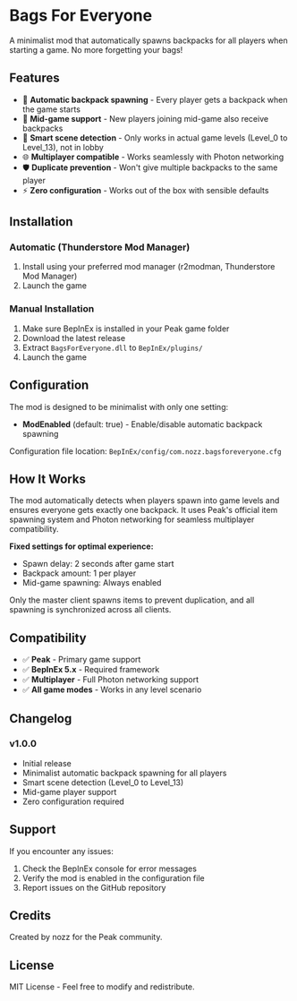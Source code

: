 # Bags For Everyone

A minimalist mod that automatically spawns backpacks for all players when starting a game. No more forgetting your bags!

## Features

- 🎒 **Automatic backpack spawning** - Every player gets a backpack when the game starts
- 🔄 **Mid-game support** - New players joining mid-game also receive backpacks
- 🎯 **Smart scene detection** - Only works in actual game levels (Level_0 to Level_13), not in lobby
- 🌐 **Multiplayer compatible** - Works seamlessly with Photon networking
- 🛡️ **Duplicate prevention** - Won't give multiple backpacks to the same player
- ⚡ **Zero configuration** - Works out of the box with sensible defaults

## Installation

### Automatic (Thunderstore Mod Manager)
1. Install using your preferred mod manager (r2modman, Thunderstore Mod Manager)
2. Launch the game

### Manual Installation
1. Make sure BepInEx is installed in your Peak game folder
2. Download the latest release
3. Extract `BagsForEveryone.dll` to `BepInEx/plugins/`
4. Launch the game

## Configuration

The mod is designed to be minimalist with only one setting:
- **ModEnabled** (default: true) - Enable/disable automatic backpack spawning

Configuration file location: `BepInEx/config/com.nozz.bagsforeveryone.cfg`

## How It Works

The mod automatically detects when players spawn into game levels and ensures everyone gets exactly one backpack. It uses Peak's official item spawning system and Photon networking for seamless multiplayer compatibility.

**Fixed settings for optimal experience:**
- Spawn delay: 2 seconds after game start
- Backpack amount: 1 per player
- Mid-game spawning: Always enabled

Only the master client spawns items to prevent duplication, and all spawning is synchronized across all clients.

## Compatibility

- ✅ **Peak** - Primary game support
- ✅ **BepInEx 5.x** - Required framework
- ✅ **Multiplayer** - Full Photon networking support
- ✅ **All game modes** - Works in any level scenario

## Changelog

### v1.0.0
- Initial release
- Minimalist automatic backpack spawning for all players
- Smart scene detection (Level_0 to Level_13)
- Mid-game player support
- Zero configuration required

## Support

If you encounter any issues:
1. Check the BepInEx console for error messages
2. Verify the mod is enabled in the configuration file
3. Report issues on the GitHub repository

## Credits

Created by nozz for the Peak community.

## License

MIT License - Feel free to modify and redistribute.